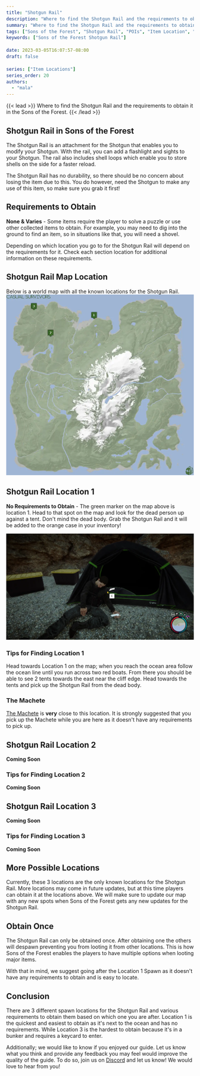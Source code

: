 ```yaml
---
title: "Shotgun Rail"
description: "Where to find the Shotgun Rail and the requirements to obtain it in the Sons of the Forest."
summary: "Where to find the Shotgun Rail and the requirements to obtain it. Click here to learn its location!"
tags: ["Sons of the Forest", "Shotgun Rail", "POIs", "Item Location", "Map"]
keywords: ["Sons of the Forest Shotgun Rail"]

date: 2023-03-05T16:07:57-08:00
draft: false

series: ["Item Locations"]
series_order: 20
authors:
  - "mala"
---
```


{{< lead >}}
Where to find the Shotgun Rail and the requirements to obtain it in the Sons of the Forest.
{{< /lead >}}

## Shotgun Rail in Sons of the Forest
The Shotgun Rail is an attachment for the Shotgun that enables you to modify your Shotgun. With the rail, you can add a flashlight and sights to your Shotgun. The rail also includes shell loops which enable you to store shells on the side for a faster reload.

The Shotgun Rail has no durability, so there should be no concern about losing the item due to this. You do however, need the Shotgun to make any use of this item, so make sure you grab it first!

## Requirements to Obtain
**None & Varies** - Some items require the player to solve a puzzle or use other collected items to obtain. For example, you may need to dig into the ground to find an item, so in situations like that, you will need a shovel. 

Depending on which location you go to for the Shotgun Rail will depend on the requirements for it. Check each section location for additional information on these requirements. 

## Shotgun Rail Map Location
Below is a world map with all the known locations for the Shotgun Rail.
![Sons of the Forest Shotgun Rail Map Location](img/map.webp)

## Shotgun Rail Location 1
**No Requirements to Obtain** - The green marker on the map above is location 1. Head to that spot on the map and look for the dead person up against a tent.
Don't mind the dead body. Grab the Shotgun Rail and it will be added to the orange case in your inventory!

![Sons of the Forest Shotgun Rail Location 1](featured.webp)

### Tips for Finding Location 1
Head towards Location 1 on the map; when you reach the ocean area follow the ocean line until you run across two red boats. From there you should be able to see 2 tents towards the east near the cliff edge. Head towards the tents and pick up the Shotgun Rail from the dead body.

### The Machete
[The Machete](/sons-of-the-forest/guides/machete/) is **very** close to this location. It is strongly suggested that you pick up the Machete while you are here as it doesn't have any requirements to pick up.

## Shotgun Rail Location 2
**Coming Soon**

### Tips for Finding Location 2
**Coming Soon**

## Shotgun Rail Location 3
**Coming Soon**

### Tips for Finding Location 3
**Coming Soon**

## More Possible Locations
Currently, these 3 locations are the only known locations for the Shotgun Rail. More locations may come in future updates, but at this time players can obtain it at the locations above.
We will make sure to update our map with any new spots when Sons of the Forest gets any new updates for the Shotgun Rail.

## Obtain Once
The Shotgun Rail can only be obtained once. After obtaining one the others will despawn preventing you from looting it from other locations. This is how Sons of the Forest enables the players to have multiple options when looting major items. 

With that in mind, we suggest going after the Location 1 Spawn as it doesn't have any requirements to obtain and is easy to locate. 

## Conclusion
There are 3 different spawn locations for the Shotgun Rail and various requirements to obtain them based on which one you are after. Location 1 is the quickest and easiest to obtain as it's next to the ocean and has no requirements. While Location 3 is the hardest to obtain because it's in a bunker and requires a keycard to enter. 

Additionally; we would like to know if you enjoyed our guide. Let us know what you think and provide any feedback you may feel would improve the quality of the guide. To do so, join us on [Discord](https://discord.gg/ZXp93XsKnN) and let us know! We would love to hear from you! 